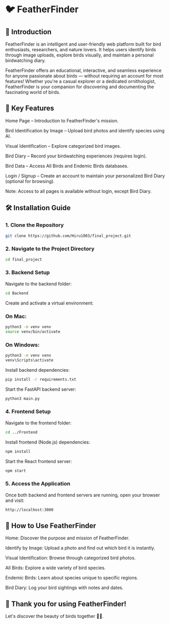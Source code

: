 # 🐦 FeatherFinder
## 📖 Introduction
FeatherFinder is an intelligent and user-friendly web platform built for bird enthusiasts, researchers, and nature lovers.
It helps users identify birds through image uploads, explore birds visually, and maintain a personal birdwatching diary.

FeatherFinder offers an educational, interactive, and seamless experience for anyone passionate about birds — without requiring an account for most features!
Whether you're a casual explorer or a dedicated ornithologist, FeatherFinder is your companion for discovering and documenting the fascinating world of birds.


## 🚀 Key Features
Home Page – Introduction to FeatherFinder's mission.

Bird Identification by Image – Upload bird photos and identify species using AI.

Visual Identification – Explore categorized bird images.

Bird Diary – Record your birdwatching experiences (requires login).

Bird Data – Access All Birds and Endemic Birds databases.

Login / Signup – Create an account to maintain your personalized Bird Diary (optional for browsing).

Note: Access to all pages is available without login, except Bird Diary.


## 🛠️ Installation Guide

### 1. Clone the Repository

```bash
git clone https://github.com/Hiru1003/final_project.git
```` 

### 2. Navigate to the Project Directory

```bash
cd final_project
````

### 3. Backend Setup

Navigate to the backend folder:
```bash
cd Backend
````
Create and activate a virtual environment:

### On Mac: 
```bash
python3 -m venv venv
source venv/bin/activate
````
### On Windows: 

```bash
python3 -m venv venv
venv\Scripts\activate
````

Install backend dependencies:

```bash
pip install -r requirements.txt
````

Start the FastAPI backend server:

```bash
python3 main.py
````
### 4. Frontend Setup
Navigate to the frontend folder:

```bash
cd ../Frontend
````
Install frontend (Node.js) dependencies:
```bash
npm install
````
Start the React frontend server:

```bash
npm start
````
### 5. Access the Application
Once both backend and frontend servers are running, open your browser and visit:

```bash
http://localhost:3000
````

## 📓 How to Use FeatherFinder
Home: Discover the purpose and mission of FeatherFinder.

Identify by Image: Upload a photo and find out which bird it is instantly.

Visual Identification: Browse through categorized bird photos.

All Birds: Explore a wide variety of bird species.

Endemic Birds: Learn about species unique to specific regions.

Bird Diary: Log your bird sightings with notes and dates.


## 🌟 Thank you for using FeatherFinder!
Let's discover the beauty of birds together 🐥🌳.<br/>
